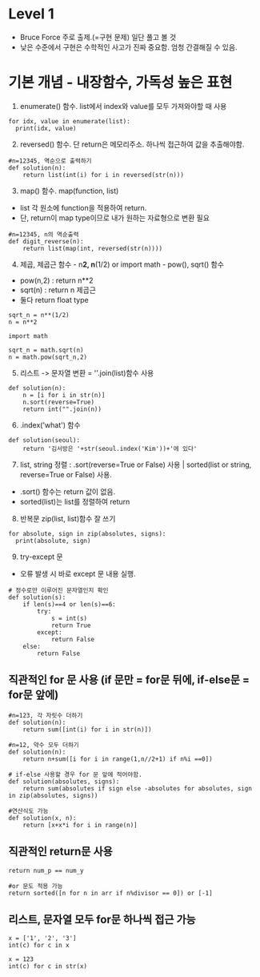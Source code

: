 # Level 1
- Bruce Force 주로 출제.(=구현 문제) 일단 풀고 볼 것
- 낮은 수준에서 구현은 수학적인 사고가 진짜 중요함. 엄청 간결해질 수 있음.

# 기본 개념 - 내장함수, 가독성 높은 표현
1. enumerate() 함수. list에서 index와 value를 모두 가져와야할 때 사용
~~~
for idx, value in enumerate(list):
  print(idx, value)
~~~

2. reversed() 함수. 단 return은 메모리주소. 하나씩 접근하여 값을 추출해야함.
~~~
#n=12345, 역순으로 출력하기
def solution(n):
    return list(int(i) for i in reversed(str(n)))
~~~

3. map() 함수. map(function, list)
- list 각 원소에 function을 적용하여 return.
- 단, return이 map type이므로 내가 원하는 자료형으로 변환 필요
~~~
#n=12345, n의 역순출력
def digit_reverse(n):
    return list(map(int, reversed(str(n))))
~~~

4. 제곱, 제곱근 함수 - n**2, n**(1/2) or import math - pow(), sqrt() 함수
- pow(n,2) : return n**2 
- sqrt(n) : return n 제곱근
- 둘다 return float type

~~~
sqrt_n = n**(1/2)
n = n**2
~~~
~~~
import math

sqrt_n = math.sqrt(n)
n = math.pow(sqrt_n,2)
~~~

5. 리스트 -> 문자열 변환 = ''.join(list)함수 사용
~~~
def solution(n):
    n = [i for i in str(n)]
    n.sort(reverse=True)
    return int("".join(n))
~~~

6. .index('what') 함수
~~~
def solution(seoul):
    return '김서방은 '+str(seoul.index('Kim'))+'에 있다'
~~~

7. list, string 정렬 : .sort(reverse=True or False) 사용 | sorted(list or string, reverse=True or False) 사용.
- .sort() 함수는 return 값이 없음.
- sorted(list)는 list를 정렬하여 return

8. 반복문 zip(list, list)함수 잘 쓰기
~~~
for absolute, sign in zip(absolutes, signs):
  print(absolute, sign)
~~~

9. try-except 문
- 오류 발생 시 바로 except 문 내용 실행.
~~~
# 정수로만 이루어진 문자열인지 확인
def solution(s):
    if len(s)==4 or len(s)==6:
        try:
            s = int(s)
            return True
        except:
            return False
    else:
        return False
~~~

## 직관적인 for 문 사용 (if 문만 = for문 뒤에, if-else문 = for문 앞에)
~~~
#n=123, 각 자릿수 더하기
def solution(n):    
    return sum([int(i) for i in str(n)])
~~~

~~~
#n=12, 약수 모두 더하기
def solution(n):
    return n+sum([i for i in range(1,n//2+1) if n%i ==0])
~~~

~~~
# if-else 사용할 경우 for 문 앞에 적어야함.
def solution(absolutes, signs):
    return sum(absolutes if sign else -absolutes for absolutes, sign in zip(absolutes, signs))
~~~

~~~
#연산식도 가능
def solution(x, n):
    return [x+x*i for i in range(n)]
~~~

## 직관적인 return문 사용
~~~
return num_p == num_y
~~~

~~~
#or 문도 적용 가능
return sorted([n for n in arr if n%divisor == 0]) or [-1]
~~~

## 리스트, 문자열 모두 for문 하나씩 접근 가능
~~~
x = ['1', '2', '3']
int(c) for c in x
~~~

~~~
x = 123
int(c) for c in str(x)
~~~
